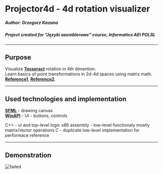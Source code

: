 # Projector4d - 4d rotation visualizer
##### Author: Grzegorz Kazana
##### Project created for "Języki asemblerowe" course, Informatics AEI POLSL
---
## Purpose
Visualize [**Tesseract**](https://en.wikipedia.org/wiki/Tesseract) rotation in 4th dimention.\
Learn basics of point transformations in 2d-4d spaces using matrix math. [**Reference1**](http://www.mathaware.org/mam/00/master/essays/dimension/dimen11.html), [**Reference2**](https://en.wikipedia.org/wiki/Rotation_matrix).

---
## Used technologies and implementation
[**SFML**](https://www.sfml-dev.org/) - drawing canvas\
[**WinAPI**](https://docs.microsoft.com/en-us/windows/desktop/apiindex/windows-api-list) - UI - buttons, controls

C++ - ui and top-level logic
x86 assembly - low-level functionaly mostly matrix/vector operations
C - duplicate low-level implementation for performace reference

---
## Demonstration
![failed](https://github.com/GrzegorzKazana/Projector4d/tree/master/Dokumentacja/Demo.gif "Logo Title Text 1")